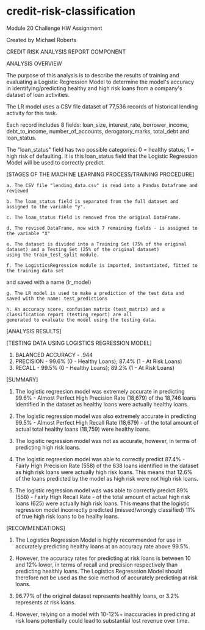 # credit-risk-classification
Module 20 Challenge HW Assignment

Created by Michael Roberts

CREDIT RISK ANALYSIS REPORT COMPONENT

ANALYSIS OVERVIEW

The purpose of this analysis is to describe the results of training and evaluating a Logistic Regression Model to determine the model's accuracy in identifying/predicting healthy and high risk loans from a company's dataset of loan activities. 

The LR model uses a CSV file dataset of 77,536 records of historical lending activity for this task. 

Each record includes 8 fields: loan_size, interest_rate, borrower_income, debt_to_income, number_of_accounts, derogatory_marks, total_debt and loan_status. 

The "loan_status" field has two possible categories: 0 = healthy status; 1 = high risk of defaulting. It is this loan_status field that the Logistic Regression Model will be used to correctly predict. 

[STAGES OF THE MACHINE LEARNING PROCESS/TRAINING PROCEDURE]

    a. The CSV file "lending_data.csv" is read into a Pandas Dataframe and reviewed

    b. The loan_status field is separated from the full dataset and assigned to the variable "y".

    c. The loan_status field is removed from the original DataFrame. 

    d. The revised DataFrame, now with 7 remaining fields - is assigned to the variable "X"

    e. The dataset is divided into a Training Set (75% of the original dataset) and a Testing Set (25% of the original dataset) 
    using the train_test_split module. 

    f. The LogisticsRegression module is imported, instantiated, fitted to the training data set
and saved with a name (lr_model)

    g. The LR model is used to make a prediction of the test data and saved with the name: test_predictions

    h. An accuracy score, confusion matrix (test_matrix) and a classification report (testing_report) are all 
    generated to evaluate the model using the testing data.

[ANALYSIS RESULTS]

[TESTING DATA USING LOGISTICS REGRESSION MODEL] 

  1. BALANCED ACCURACY - .944
  2. PRECISION - 99.6% (0 - Healthy Loans); 87.4% (1 - At Risk Loans)
  3. RECALL - 99.5% (0 - Healthy Loans); 89.2% (1 - At Risk Loans)

[SUMMARY]

1. The logistic regreesion model was extremely accurate in predicting 99.6% - Almost Perfect High Precision Rate (18,679) of the 18,746 loans identified in 
    the dataset as healthy loans were actually healthy loans.

2. The logistic regression model was also extremely accurate in predicting 99.5% - Almost Perfect High Recall Rate (18,679) - of the total amount of actual total healthy loans (18,759) were healthy loans.

3.  The logistic regression model was not as accurate, however, in terms of predicting high risk loans.

4.  The logistic regreesion model was able to correctly predict 87.4% - Fairly High Precision Rate (558) of the 638 loans identified in 
    the dataset as high risk loans were actually high risk loans. This means that 12.6% of the loans predicted by the model as high risk were not high risk loans.

5. The logistic regression model was was able to correctly predict 89% (558) - Fairly High Recall Rate - of the total amount of actual high risk loans (625) were 
actually high risk loans. This means that the logistic regression model incorrectly predicted (missed/wrongly classified) 11% of true high risk loans to be healhy loans. 

[RECOMMENDATIONS]

1. The Logistics Regression Model is highly recommended for use in accurately predicting healthy loans at an accuracy rate above 99.5%.

2. However, the accuracy rates for predicting at risk loans is between 10 and 12% lower, in terms of recall and precision respectively than predicting healthly loans. The Logistics Regresssion Model should therefore not be used as the sole method of accurately predicting at risk loans.

3. 96.77% of the original dataset represents healthly loans, or 3.2% represents at risk loans.

4. However, relying on a model with 10-12%+ inaccuracies in predicting at risk loans potentially could lead to substantial lost revenue over time.  

